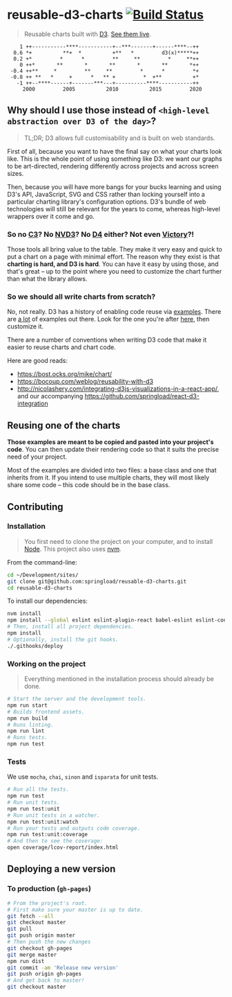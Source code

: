 reusable-d3-charts [![Build Status](https://travis-ci.org/springload/reusable-d3-charts.svg?branch=master)](https://travis-ci.org/springload/reusable-d3-charts)
=====================

> Reusable charts built with [D3](https://d3js.org/). [See them live](https://springload.github.io/reusable-d3-charts/).

```
    1 ++-----------****-----------+--***-------+------****--++
  0.6 *+          **+  *          +**   *         d3(x)*****++
  0.2 +*         *      *         **     **         *     **++
    0 ++*       **       *       **       *       **       *++
 -0.4 ++**     *         **     **         *      *         *+
 -0.8 ++ **   *     +      *   ** +         *  +**          +*
   -1 ++--****------+-------***---+----------****-----------++
     2000         2005          2010          2015         2020
```

## Why should I use those instead of `<high-level abstraction over D3 of the day>`?

> TL;DR; D3 allows full customisability and is built on web standards.

First of all, because you want to have the final say on what your charts look like. This is the whole point of using something like D3: we want our graphs to be art-directed, rendering differently across projects and across screen sizes.

Then, because you will have more bangs for your bucks learning and using D3's API, JavaScript, SVG and CSS rather than locking yourself into a particular charting library's configuration options. D3's bundle of web technologies will still be relevant for the years to come, whereas high-level wrappers over it come and go.

### So no [C3](http://c3js.org/)? No [NVD3](http://nvd3.org/)? No [D4](http://visible.io/) either? Not even [Victory](https://github.com/FormidableLabs/victory)?!

Those tools all bring value to the table. They make it very easy and quick to put a chart on a page with minimal effort. The reason why they exist is that **charting is hard, and D3 is hard**. You can have it easy by using those, and that's great – up to the point where you need to customize the chart further than what the library allows.

### So we should all write charts from scratch?

No, not really. D3 has a history of enabling code reuse via [examples](http://bl.ocks.org/). There are [a lot](https://github.com/mbostock/d3/wiki/Gallery) of examples out there. Look for the one you're after [here](http://bl.ocksplorer.org/), then customize it.

There are a number of conventions when writing D3 code that make it easier to reuse charts and chart code.

Here are good reads:

- https://bost.ocks.org/mike/chart/
- https://bocoup.com/weblog/reusability-with-d3
- http://nicolashery.com/integrating-d3js-visualizations-in-a-react-app/, and our accompanying https://github.com/springload/react-d3-integration

## Reusing one of the charts

**Those examples are meant to be copied and pasted into your project's code**. You can then update their rendering code so that it suits the precise need of your project.

Most of the examples are divided into two files: a base class and one that inherits from it. If you intend to use multiple charts, they will most likely share some code – this code should be in the base class.

## Contributing

### Installation

> You first need to clone the project on your computer, and to install [Node](https://nodejs.org). This project also uses [nvm](https://github.com/creationix/nvm).

From the command-line:

```sh
cd ~/Development/sites/
git clone git@github.com:springload/reusable-d3-charts.git
cd reusable-d3-charts
```

To install our dependencies:

```sh
nvm install
npm install --global eslint eslint-plugin-react babel-eslint eslint-config-airbnb sass-lint
# Then, install all project dependencies.
npm install
# Optionally, install the git hooks.
./.githooks/deploy
```

### Working on the project

> Everything mentioned in the installation process should already be done.

```sh
# Start the server and the development tools.
npm run start
# Builds frontend assets.
npm run build
# Runs linting.
npm run lint
# Runs tests.
npm run test
```

### Tests

We use `mocha`, `chai`, `sinon` and `isparata` for unit tests.

```sh
# Run all the tests.
npm run test
# Run unit tests.
npm run test:unit
# Run unit tests in a watcher.
npm run test:unit:watch
# Run your tests and outputs code coverage.
npm run test:unit:coverage
# And then to see the coverage:
open coverage/lcov-report/index.html
```

## Deploying a new version

### To production (`gh-pages`)

```sh
# From the project's root.
# First make sure your master is up to date.
git fetch --all
git checkout master
git pull
git push origin master
# Then push the new changes
git checkout gh-pages
git merge master
npm run dist
git commit -am 'Release new version'
git push origin gh-pages
# And get back to master!
git checkout master
```
